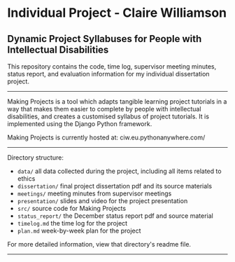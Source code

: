 # Individual Project - Claire Williamson
## Dynamic Project Syllabuses for People with Intellectual Disabilities
This repository contains the code, time log, supervisor meeting minutes, status report, and evaluation information for my individual dissertation project. 

____________________________________
Making Projects is a tool which adapts tangible learning project tutorials in a way that makes them easier to complete by people with intellectual disabilities, and creates a customised syllabus of project tutorials. It is implemented using the Django Python framework. 

Making Projects is currently hosted at: ciw.eu.pythonanywhere.com/

____________________________________

Directory structure:
* `data/` all data collected during the project, including all items related to ethics
* `dissertation/` final project dissertation pdf and its source materials
* `meetings/` meeting minutes from supervisor meetings
* `presentation/` slides and video for the project presentation
* `src/` source code for Making Projects
* `status_report/` the December status report pdf and source material
* `timelog.md` the time log for the project
* `plan.md` week-by-week plan for the project

For more detailed information, view that directory's readme file.
____________________________________